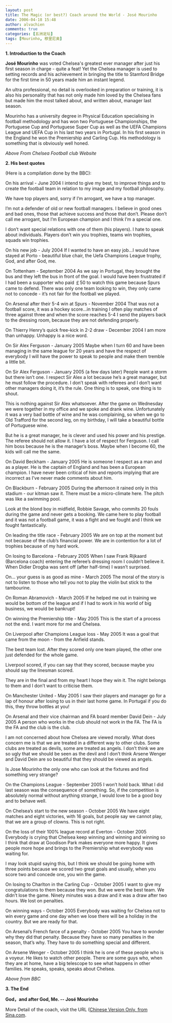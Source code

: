 ```yaml
---
layout: post
title: The Magic (or best?) Coach around the World - José Mourinho
date: 2006-04-18 15:48
author: alvachien
comments: true
categories: [五洲足坛]
tags: [Mourinho, 穆里尼奥]
---
```



**1. Introduction to the Coach**

**José Mourinho** was voted Chelsea's greatest ever manager after just his first season in charge - quite a feat!  Yet the Chelsea manager is used to setting records and his achievement in bringing the title to Stamford Bridge for the first time in 50 years made him an instant legend.

An ultra professional, no detail is overlooked in preparation or training, it is also his personality that has not only made him loved by the Chelsea fans but made him the most talked about, and written about, manager last season.   

Mourinho has a university degree in Physical Education specialising in football methodology and has won two Portuguese Championships, the Portuguese Cup and Portuguese Super Cup as well as the UEFA Champions League and UEFA Cup in his last two years in Portugal.  In his first season in the England he won the Premiership and Carling Cup.  His methodology is something that is obviously well honed. 
 
*Above From Chelsea Football club Website*

**2. His best quotes**

(Here is a compilation done by the BBC):


On his arrival - June 2004
I intend to give my best, to improve things and to create the football team in relation to my image and my football philosophy.

We have top players and, sorry if I’m arrogant, we have a top manager.

I’m not a defender of old or new football managers. I believe in good ones and bad ones, those that achieve success and those that don’t. Please don’t call me arrogant, but I’m European champion and I think I’m a special one.

I don’t want special relations with one of them (his players). I hate to speak about individuals. Players don’t win you trophies, teams win trophies, squads win trophies.

On his new job - July 2004
If I wanted to have an easy job…I would have stayed at Porto - beautiful blue chair, the Uefa Champions League trophy, God, and after God, me.

On Tottenham - September 2004
As we say in Portugal, they brought the bus and they left the bus in front of the goal. I would have been frustrated if I had been a supporter who paid ￡50 to watch this game because Spurs came to defend. There was only one team looking to win, they only came not to concede - it’s not fair for the football we played.

On Arsenal after their 5-4 win at Spurs - November 2004
That was not a football score, it was a hockey score…in training I often play matches of three against three and when the score reaches 5-4 I send the players back to the dressing room, because they are not defending properly.

On Thierry Henry’s quick free-kick in 2-2 draw - December 2004
I am more than unhappy. Unhappy is a nice word.

On Sir Alex Ferguson - January 2005
Maybe when I turn 60 and have been managing in the same league for 20 years and have the respect of everybody I will have the power to speak to people and make them tremble a little bit.

On Sir Alex Ferguson - January 2005 (a few days later)
People want a storm but there isn’t one. I respect Sir Alex a lot because he’s a great manager, but he must follow the procedure. I don’t speak with referees and I don’t want other managers doing it, it’s the rule. One thing is to speak, one thing is to shout.

This is nothing against Sir Alex whatsoever. After the game on Wednesday we were together in my office and we spoke and drank wine. Unfortunately it was a very bad bottle of wine and he was complaining, so when we go to Old Trafford for the second leg, on my birthday, I will take a beautiful bottle of Portuguese wine.

But he is a great manager, he is clever and used his power and his prestige. The referee should not allow it. I have a lot of respect for Ferguson. I call him boss because he is the manager’s boss. Maybe when I become 60, the kids will call me the same.

On David Beckham - January 2005
He is someone I respect as a man and as a player. He is the captain of England and has been a European champion. I have never been critical of him and reports implying that are incorrect as I’ve never made comments about him.

On Blackburn - February 2005
During the afternoon it rained only in this stadium - our kitman saw it. There must be a micro-climate here. The pitch was like a swimming pool.

Look at the blond boy in midfield, Robbie Savage, who commits 20 fouls during the game and never gets a booking. We came here to play football and it was not a football game, it was a fight and we fought and I think we fought fantastically.

On leading the title race - February 2005
We are on top at the moment but not because of the club’s financial power. We are in contention for a lot of trophies because of my hard work.

On losing to Barcelona - February 2005
When I saw Frank Rijkaard (Barcelona coach) entering the referee’s dressing room I couldn’t believe it. When Didier Drogba was sent off (after half-time) I wasn’t surprised.

On… your guess is as good as mine - March 2005
The moral of the story is not to listen to those who tell you not to play the violin but stick to the tambourine.

On Roman Abramovich - March 2005
If he helped me out in training we would be bottom of the league and if I had to work in his world of big business, we would be bankrupt!

On winning the Premiership title - May 2005
This is the start of a process not the end. I want more for me and Chelsea.

On Liverpool after Champions League loss - May 2005
It was a goal that came from the moon - from the Anfield stands.

The best team lost. After they scored only one team played, the other one just defended for the whole game.

Liverpool scored, if you can say that they scored, because maybe you should say the linesman scored.

They are in the final and from my heart I hope they win it. The night belongs to them and I don’t want to criticise them.

On Manchester United - May 2005
I saw their players and manager go for a lap of honour after losing to us in their last home game. In Portugal if you do this, they throw bottles at you!

On Arsenal and their vice chairman and FA board member David Dein - July 2005
A person who works in the club should not work in the FA. The FA is the FA and the club is the club.

I am not concerned about how Chelsea are viewed morally. What does concern me is that we are treated in a different way to other clubs. Some clubs are treated as devils, some are treated as angels. I don’t think we are so ugly that we should be seen as the devil and I don’t think Arsene Wenger and David Dein are so beautiful that they should be viewed as angels.

Is Jose Mourinho the only one who can look at the fixtures and find something very strange?

On the Champions League - September 2005
I won’t hold back. What I did last season was the consequence of something. So, if the competition is absolutely normal without anything strange, I would love to be a good boy and to behave well.

On Chelsea’s start to the new season - October 2005
We have eight matches and eight victories, with 16 goals, but people say we cannot play, that we are a group of clowns. This is not right.

On the loss of their 100% league record at Everton - October 2005
Everybody is crying that Chelsea keep winning and winning and winning so I think that draw at Goodison Park makes everyone more happy. It gives people more hope and brings to the Premiership what everybody was waiting for.

I may look stupid saying this, but I think we should be going home with three points because we scored two great goals and usually, when you score two and concede one, you win the game.

On losing to Charlton in the Carling Cup - October 2005
I want to give my congratulations to them because they won. But we were the best team. We didn’t lose the game. Ninety minutes was a draw and it was a draw after two hours. We lost on penalties.

On winning ways - October 2005
Everybody was waiting for Chelsea not to win every game and one day when we lose there will be a holiday in the country. But we are ready for that.

On Arsenal’s French farce of a penalty - October 2005
You have to wonder why they did that penalty. Because they have so many penalties in the season, that’s why. They have to do something special and different.

On Arsene Wenger - October 2005
I think he is one of these people who is a voyeur. He likes to watch other people. There are some guys who, when they are at home, have a big telescope to see what happens in other families. He speaks, speaks, speaks about Chelsea.

*Above from BBC*

**3. The End**

**God，and after God, Me. -- José Mourinho**

More Detail of the coach, visit the URL ([Chinese Version Only, from Sina.com](http://sports.sina.com.cn/g/2006-04-18/14352167318.shtml).


